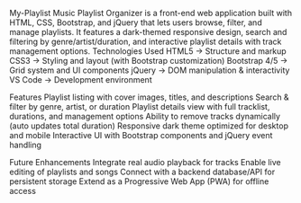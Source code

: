 My-Playlist
Music Playlist Organizer is a front-end web application built with HTML, CSS, Bootstrap, and jQuery that lets users browse, filter, and manage playlists. It features a dark-themed responsive design, search and filtering by genre/artist/duration, and interactive playlist details with track management options.
Technologies Used
HTML5 → Structure and markup
CSS3 → Styling and layout (with Bootstrap customization)
Bootstrap 4/5 → Grid system and UI components
jQuery → DOM manipulation & interactivity
VS Code → Development environment

Features
Playlist listing with cover images, titles, and descriptions
Search & filter by genre, artist, or duration
Playlist details view with full tracklist, durations, and management options
Ability to remove tracks dynamically (auto updates total duration)
Responsive dark theme optimized for desktop and mobile
Interactive UI with Bootstrap components and jQuery event handling

Future Enhancements
Integrate real audio playback for tracks
Enable live editing of playlists and songs
Connect with a backend database/API for persistent storage
Extend as a Progressive Web App (PWA) for offline access
